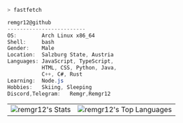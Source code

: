 ```bash
> fastfetch
```

```csharp
remgr12@github
-------------------------
OS:        Arch Linux x86_64
Shell:     bash
Gender:    Male
Location:  Salzburg State, Austria
Languages: JavaScript, TypeScript,
           HTML, CSS, Python, Java,
           C++, C#, Rust
Learning:  Node.js
Hobbies:   Skiing, Sleeping
Discord,Telegram:   Remgr,Remgr12
```

<table>
  <tr>
    <td valign="top">
      <img src="https://github-readme-stats.vercel.app/api?username=remgr12&theme=nord&show_icons=true&hide_border=true&count_private=true" alt="remgr12's Stats">
    </td>
    <td valign="top">
      <img src="https://github-readme-stats.vercel.app/api/top-langs/?username=remgr12&theme=nord&show_icons=true&hide_border=true&layout=compact" alt="remgr12's Top Languages">
    </td>
  </tr>
</table>

